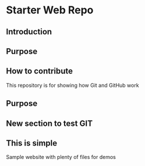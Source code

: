 # Starter Web Repo

## Introduction 

## Purpose

## How to contribute 

This repository is for showing how Git and GitHub work

## Purpose

## New section to test GIT

## This is simple 

Sample website with plenty of files for demos
